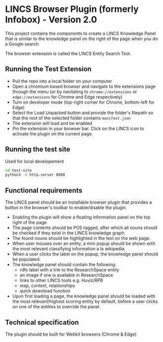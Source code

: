# LINCS Browser Plugin (formerly Infobox) - Version 2.0

This project contains the components to create a LINCS Knowledge Panel that is similar to the knowledge panel on the right of the page when you do a Google search.

The browser extension is called the LINCS Entity Search Tool.

## Running the Test Extension

- Pull the repo into a local folder on your computer
- Open a chromium based browser and navigate to the extensions page through the menu (or by navitating to `chrome://extensions` or `edge://extensions` for Chrome and Edge respectively)
- Turn on developer mode (top-right corner for Chrome, bottom-left for Edge)
- Select the Load Unpacked button and provide the folder's filepath so that the root of the selected folder contains `manifest.json`
- The extension will load and be enabled
- Pin the extension in your browser bar. Click on the LINCS icon to activate the plugin on the current page.

## Running the test site

Used for local developement

```bash
cd test-site
python3 -m http.server 8000
```

## Functional requirements

The LINCS panel should be an installable browser plugin that provides a button in the browser's toolbar to enable/disable the plugin.

- Enabling the plugin will show a floating information panel on the top right of the page.
- The page contents should be POS tagged, after which all nouns should be checked if they exist in the LINCS knowledge graph.
- The found nouns should be highlighted in the text on the web page.
- When user mouses over an entity, a mini popup should be shown with the most relevant classifying information a la wikipedia.
- When a user clicks the label on the popup, the knowledge panel should be populated.
- The knowledge panel should contain the following:
  - rdfs label with a link to the ResearchSpace entity
  - an image if one is available in ResearchSpace
  - links to other LINCS tools e.g. Huviz/RPB
  - map, context, relationships
  - quick download function
- Upon first loading a page, the knowledge panel should be loaded with the most relevant/highest scoring entity by default, before a user clicks on one of the entities to override the panel.

## Technical specification

The plugin should be built for Webkit browsers (Chrome & Edge)
